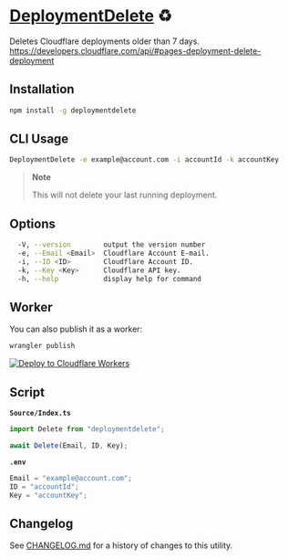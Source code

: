 # [DeploymentDelete] ♻️

Deletes Cloudflare deployments older than 7 days. \
https://developers.cloudflare.com/api/#pages-deployment-delete-deployment

## Installation

```sh
npm install -g deploymentdelete
```

## CLI Usage

```sh
DeploymentDelete -e example@account.com -i accountId -k accountKey
```

> **Note**
>
> This will not delete your last running deployment.

## Options

```sh
  -V, --version        output the version number
  -e, --Email <Email>  Cloudflare Account E-mail.
  -i, --ID <ID>        Cloudflare Account ID.
  -k, --Key <Key>      Cloudflare API key.
  -h, --help           display help for command
```

## Worker

You can also publish it as a worker:

```sh
wrangler publish
```

[![Deploy to Cloudflare Workers](https://deploy.workers.cloudflare.com/button)](https://deploy.workers.cloudflare.com/?url=https://github.com/NikolaRHristov/DeploymentDelete)

## Script

**`Source/Index.ts`**

```ts
import Delete from "deploymentdelete";

await Delete(Email, ID, Key);
```

**`.env`**

```ts
Email = "example@account.com";
ID = "accountId";
Key = "accountKey";
```

## Changelog

See [CHANGELOG.md](CHANGELOG.md) for a history of changes to this utility.

[DeploymentDelete]: https://npmjs.org/deploymentdelete
